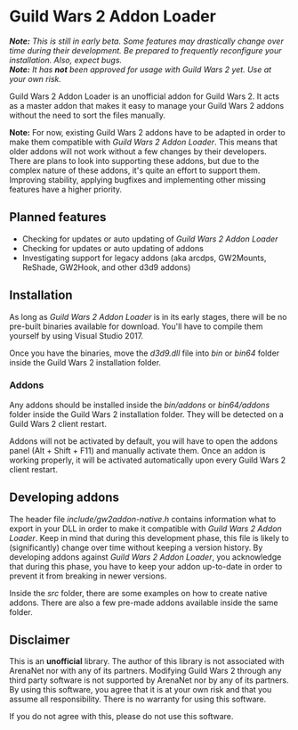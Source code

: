 # Guild Wars 2 Addon Loader
***Note:** This is still in early beta. Some features may drastically change over time during their development. Be prepared to frequently reconfigure your installation. Also, expect bugs.*  
***Note:** It has **not** been approved for usage with Guild Wars 2 yet. Use at your own risk.*

Guild Wars 2 Addon Loader is an unofficial addon for Guild Wars 2.
It acts as a master addon that makes it easy to manage your Guild Wars 2 addons without the need to sort the files manually.

**Note:** For now, existing Guild Wars 2 addons have to be adapted in order to make them compatible with *Guild Wars 2 Addon Loader*.
This means that older addons will not work without a few changes by their developers.
There are plans to look into supporting these addons, but due to the complex nature of these addons, it's quite an effort to support them.
Improving stability, applying bugfixes and implementing other missing features have a higher priority.

## Planned features
- Checking for updates or auto updating of *Guild Wars 2 Addon Loader*
- Checking for updates or auto updating of addons
- Investigating support for legacy addons (aka arcdps, GW2Mounts, ReShade, GW2Hook, and other d3d9 addons)

## Installation
As long as *Guild Wars 2 Addon Loader* is in its early stages, there will be no pre-built binaries available for download.
You'll have to compile them yourself by using Visual Studio 2017.

Once you have the binaries, move the *d3d9.dll* file into *bin* or *bin64* folder inside the Guild Wars 2 installation folder.

### Addons
Any addons should be installed inside the *bin/addons* or *bin64/addons* folder inside the Guild Wars 2 installation folder.
They will be detected on a Guild Wars 2 client restart.

Addons will not be activated by default, you will have to open the addons panel (Alt + Shift + F11) and manually activate them.
Once an addon is working properly, it will be activated automatically upon every Guild Wars 2 client restart.

## Developing addons
The header file *include/gw2addon-native.h* contains information what to export in your DLL in order to make it compatible with *Guild Wars 2 Addon Loader*.
Keep in mind that during this development phase, this file is likely to (significantly) change over time without keeping a version history.
By developing addons against *Guild Wars 2 Addon Loader*, you acknowledge that during this phase, you have to keep your addon up-to-date in order to prevent it from breaking in newer versions.

Inside the *src* folder, there are some examples on how to create native addons.
There are also a few pre-made addons available inside the same folder.

## Disclaimer
This is an **unofficial** library.
The author of this library is not associated with ArenaNet nor with any of its partners.
Modifying Guild Wars 2 through any third party software is not supported by ArenaNet nor by any of its partners.
By using this software, you agree that it is at your own risk and that you assume all responsibility.
There is no warranty for using this software.

If you do not agree with this, please do not use this software.
